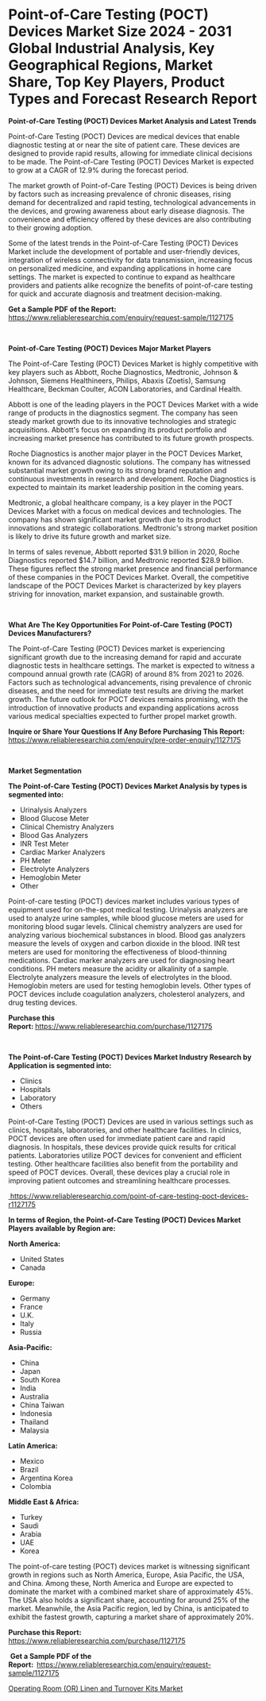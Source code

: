 <p><h1>Point-of-Care Testing (POCT) Devices Market Size 2024 - 2031 Global Industrial Analysis, Key Geographical Regions, Market Share, Top Key Players, Product Types and Forecast Research Report</h1></p><p><strong>Point-of-Care Testing (POCT) Devices Market Analysis and Latest Trends</strong></p>
<p><p>Point-of-Care Testing (POCT) Devices are medical devices that enable diagnostic testing at or near the site of patient care. These devices are designed to provide rapid results, allowing for immediate clinical decisions to be made. The Point-of-Care Testing (POCT) Devices Market is expected to grow at a CAGR of 12.9% during the forecast period.</p><p>The market growth of Point-of-Care Testing (POCT) Devices is being driven by factors such as increasing prevalence of chronic diseases, rising demand for decentralized and rapid testing, technological advancements in the devices, and growing awareness about early disease diagnosis. The convenience and efficiency offered by these devices are also contributing to their growing adoption.</p><p>Some of the latest trends in the Point-of-Care Testing (POCT) Devices Market include the development of portable and user-friendly devices, integration of wireless connectivity for data transmission, increasing focus on personalized medicine, and expanding applications in home care settings. The market is expected to continue to expand as healthcare providers and patients alike recognize the benefits of point-of-care testing for quick and accurate diagnosis and treatment decision-making.</p></p>
<p><strong>Get a Sample PDF of the Report:&nbsp;</strong> <a href="https://www.reliableresearchiq.com/enquiry/request-sample/1127175">https://www.reliableresearchiq.com/enquiry/request-sample/1127175</a></p>
<p>&nbsp;</p>
<p><strong>Point-of-Care Testing (POCT) Devices Major Market Players</strong></p>
<p><p>The Point-of-Care Testing (POCT) Devices Market is highly competitive with key players such as Abbott, Roche Diagnostics, Medtronic, Johnson & Johnson, Siemens Healthineers, Philips, Abaxis (Zoetis), Samsung Healthcare, Beckman Coulter, ACON Laboratories, and Cardinal Health.</p><p>Abbott is one of the leading players in the POCT Devices Market with a wide range of products in the diagnostics segment. The company has seen steady market growth due to its innovative technologies and strategic acquisitions. Abbott's focus on expanding its product portfolio and increasing market presence has contributed to its future growth prospects.</p><p>Roche Diagnostics is another major player in the POCT Devices Market, known for its advanced diagnostic solutions. The company has witnessed substantial market growth owing to its strong brand reputation and continuous investments in research and development. Roche Diagnostics is expected to maintain its market leadership position in the coming years.</p><p>Medtronic, a global healthcare company, is a key player in the POCT Devices Market with a focus on medical devices and technologies. The company has shown significant market growth due to its product innovations and strategic collaborations. Medtronic's strong market position is likely to drive its future growth and market size.</p><p>In terms of sales revenue, Abbott reported $31.9 billion in 2020, Roche Diagnostics reported $14.7 billion, and Medtronic reported $28.9 billion. These figures reflect the strong market presence and financial performance of these companies in the POCT Devices Market. Overall, the competitive landscape of the POCT Devices Market is characterized by key players striving for innovation, market expansion, and sustainable growth.</p></p>
<p>&nbsp;</p>
<p><strong>What Are The Key Opportunities For Point-of-Care Testing (POCT) Devices Manufacturers?</strong></p>
<p><p>The Point-of-Care Testing (POCT) Devices market is experiencing significant growth due to the increasing demand for rapid and accurate diagnostic tests in healthcare settings. The market is expected to witness a compound annual growth rate (CAGR) of around 8% from 2021 to 2026. Factors such as technological advancements, rising prevalence of chronic diseases, and the need for immediate test results are driving the market growth. The future outlook for POCT devices remains promising, with the introduction of innovative products and expanding applications across various medical specialties expected to further propel market growth.</p></p>
<p><strong>Inquire or Share Your Questions If Any Before Purchasing This Report:</strong> <a href="https://www.reliableresearchiq.com/enquiry/pre-order-enquiry/1127175">https://www.reliableresearchiq.com/enquiry/pre-order-enquiry/1127175</a></p>
<p>&nbsp;</p>
<p><strong>Market Segmentation</strong></p>
<p><strong>The Point-of-Care Testing (POCT) Devices Market Analysis by types is segmented into:</strong></p>
<p><ul><li>Urinalysis Analyzers</li><li>Blood Glucose Meter</li><li>Clinical Chemistry Analyzers</li><li>Blood Gas Analyzers</li><li>INR Test Meter</li><li>Cardiac Marker Analyzers</li><li>PH Meter</li><li>Electrolyte Analyzers</li><li>Hemoglobin Meter</li><li>Other</li></ul></p>
<p><p>Point-of-care testing (POCT) devices market includes various types of equipment used for on-the-spot medical testing. Urinalysis analyzers are used to analyze urine samples, while blood glucose meters are used for monitoring blood sugar levels. Clinical chemistry analyzers are used for analyzing various biochemical substances in blood. Blood gas analyzers measure the levels of oxygen and carbon dioxide in the blood. INR test meters are used for monitoring the effectiveness of blood-thinning medications. Cardiac marker analyzers are used for diagnosing heart conditions. PH meters measure the acidity or alkalinity of a sample. Electrolyte analyzers measure the levels of electrolytes in the blood. Hemoglobin meters are used for testing hemoglobin levels. Other types of POCT devices include coagulation analyzers, cholesterol analyzers, and drug testing devices.</p></p>
<p><strong>Purchase this Report:&nbsp;</strong><a href="https://www.reliableresearchiq.com/purchase/1127175">https://www.reliableresearchiq.com/purchase/1127175</a></p>
<p>&nbsp;</p>
<p><strong>The Point-of-Care Testing (POCT) Devices Market Industry Research by Application is segmented into:</strong></p>
<p><ul><li>Clinics</li><li>Hospitals</li><li>Laboratory</li><li>Others</li></ul></p>
<p><p>Point-of-Care Testing (POCT) Devices are used in various settings such as clinics, hospitals, laboratories, and other healthcare facilities. In clinics, POCT devices are often used for immediate patient care and rapid diagnosis. In hospitals, these devices provide quick results for critical patients. Laboratories utilize POCT devices for convenient and efficient testing. Other healthcare facilities also benefit from the portability and speed of POCT devices. Overall, these devices play a crucial role in improving patient outcomes and streamlining healthcare processes.</p></p>
<p><a href="https://www.reliableresearchiq.com/point-of-care-testing-poct-devices-r1127175">&nbsp;https://www.reliableresearchiq.com/point-of-care-testing-poct-devices-r1127175</a></p>
<p><strong>In terms of Region, the Point-of-Care Testing (POCT) Devices Market Players available by Region are:</strong></p>
<p>
    <p> <strong> North America: </strong>
        <ul>
            <li>United States</li>
            <li>Canada</li>
        </ul>
        </p> 
    <p> <strong> Europe: </strong>
        <ul>
            <li>Germany</li>
            <li>France</li>
            <li>U.K.</li>
            <li>Italy</li>
            <li>Russia</li>
        </ul>
        </p> 
    <p> <strong> Asia-Pacific: </strong>
        <ul>
            <li>China</li>
            <li>Japan</li>
            <li>South Korea</li>
            <li>India</li>
            <li>Australia</li>
            <li>China Taiwan</li>
            <li>Indonesia</li>
            <li>Thailand</li>
            <li>Malaysia</li>
        </ul>
        </p> 
    <p> <strong> Latin America: </strong>
        <ul>
            <li>Mexico</li>
            <li>Brazil</li>
            <li>Argentina Korea</li>
            <li>Colombia</li>
        </ul>
        </p> 
    <p> <strong> Middle East & Africa: </strong>
        <ul>
            <li>Turkey</li>
            <li>Saudi</li>
            <li>Arabia</li>
            <li>UAE</li>
            <li>Korea</li>
        </ul>
    </p>
    </p>
<p><p>The point-of-care testing (POCT) devices market is witnessing significant growth in regions such as North America, Europe, Asia Pacific, the USA, and China. Among these, North America and Europe are expected to dominate the market with a combined market share of approximately 45%. The USA also holds a significant share, accounting for around 25% of the market. Meanwhile, the Asia Pacific region, led by China, is anticipated to exhibit the fastest growth, capturing a market share of approximately 20%.</p></p>
<p><strong>Purchase this Report: </strong><a href="https://www.reliableresearchiq.com/purchase/1127175">https://www.reliableresearchiq.com/purchase/1127175</a></p>
<p>&nbsp;<strong>Get a Sample PDF of the Report:&nbsp;&nbsp;</strong><a href="https://www.reliableresearchiq.com/enquiry/request-sample/1127175">https://www.reliableresearchiq.com/enquiry/request-sample/1127175</a></p>
<p><strong></strong></p>
<p><p><a href="https://github.com/evanArnold06/Market-Research-Report-List-1/blob/main/operating-room-or-linen-and-turnover-kits-market.md">Operating Room (OR) Linen and Turnover Kits Market</a></p></p>
